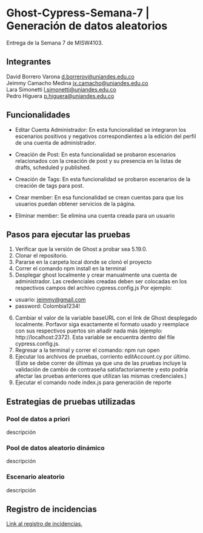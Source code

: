 # Ghost-Cypress-Semana-7 | Generación de datos aleatorios
Entrega de la Semana 7 de MISW4103.

## Integrantes
David Borrero Varona d.borrerov@uniandes.edu.co
<br>
Jeimmy Camacho Medina jx.camacho@uniandes.edu.co
<br>
Lara Simonetti l.simonetti@uniandes.edu.co
<br>
Pedro Higuera p.higuera@uniandes.edu.co

## Funcionalidades

- Editar Cuenta Administrador: En esta funcionalidad se integraron los escenarios positivos y negativos correspondientes a la edición del perfil de una cuenta de administrador. 

- Creación de Post: En esta funcionalidad se probaron escenarios relacionados con la creación de post y su presencia en la listas de drafts, scheduled y published. 

- Creación de Tags: En esta funcionalidad se probaron escenarios de la creación de tags para post.

- Crear member: En esa funcionalidad se crean cuentas para que los usuarios puedan obtener servicios de la página.

- Eliminar member: Se elimina una cuenta creada para un usuario

## Pasos para ejecutar las pruebas
1. Verificar que la versión de Ghost a probar sea 5.19.0.
2. Clonar el repositorio.
3. Pararse en la carpeta local donde se clonó el proyecto
4. Correr el comando npm install en la terminal
5. Desplegar ghost localmente y crear manualmente una cuenta de administrador. Las credenciales creadas deben ser colocadas en
los respectivos campos del archivo cypress.config.js 
Por ejemplo: 
- usuario: jeimmy@gmail.com
- password: Colombia1234!
6. Cambiar el valor de la variable baseURL con el link de Ghost desplegado localmente. Porfavor siga exactamente el formato usado y reemplace con sus respectivos puertos sin añadir nada más (ejemplo: http://localhost:2372). Esta variable se encuentra dentro del file cypress.config.js.
7. Regresar a la terminal y correr el comando: npm run open
8. Ejecutar los archivos de pruebas, corriento editAccount.cy por último. (Este se debe correr de últimas ya que una de las pruebas incluye la validación de cambio de contraseña satisfactoriamente y esto podría afectar las pruebas anteriores que utilizan las mismas credenciales.)
9. Ejecutar el comando node index.js para generación de reporte

## Estrategias de pruebas utilizadas
### Pool de datos a priori
descripción

### Pool de datos aleatorio dinámico
descripción

### Escenario aleatorio
descripción

## Registro de incidencias
[Link al registro de incidencias.](https://github.com/users/Lara-Simonetti/projects/3)

